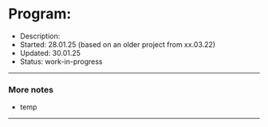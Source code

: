 # Program: 
- Description: 
- Started:  28.01.25 (based on an older project from xx.03.22) 
- Updated:  30.01.25
- Status:   work-in-progress
---

### More notes
- temp 
---
